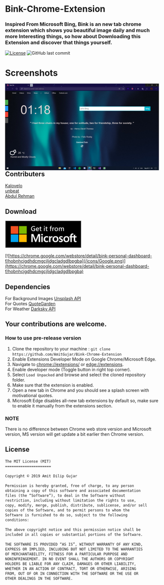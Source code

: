 # Bink-Chrome-Extension

### Inspired From Microsoft Bing, Bink is an new tab chrome extension which shows you beautiful image daily and much more Interesting things, so how about Downloading this Extension and discover that things yourself.

[![License](https://img.shields.io/github/license/AmitGujar/Bink-Chrome-Extension)](LICENSE)
![GitHub last commit](https://img.shields.io/github/last-commit/AmitGujar/Bink-Chrome-Extension?style=plastic)

# Screenshots

<img src="screenshot/Screenshot (12).png"
     alt="Extension Screenshot"
     style="float: left; margin-right: 10px;" />

## Contributers

[Kalovelo](https://github.com/Kalovelo)<br>
[unbeat](https://github.com/vandana1499)<br>
[Abdul Rehman](https://github.com/Abdul-Sen)

## Download

<p>
<a href="https://microsoftedge.microsoft.com/addons/detail/bink-personal-dashboard/ecggbpmbngmiidmalbifljnibfkboibj">
<img src = "/icons/Microsoft.png" width=250px height=90px>
</a><br>

[![https://chrome.google.com/webstore/detail/bink-personal-dashboard-f/hobnhcjgdhdcmgcjlidgcladgdlbpgba](/icons/Google.png)](https://chrome.google.com/webstore/detail/bink-personal-dashboard-f/hobnhcjgdhdcmgcjlidgcladgdlbpgba)

</p>

## Dependencies

For Background Images [Unsplash API](https://github.com/unsplash/unsplash-js)<br>
For Quotes [QuoteGarden](https://github.com/pprathameshmore/QuoteGarden)<br>
For Weather [Darksky API](https://darksky.net/)

## Your contributions are welcome.

### How to use pre-release version

1. Clone the repository to your machine : `git clone https://github.com/AmitGujar/Bink-Chrome-Extension`
2. Enable Extensions Developer Mode on Google Chrome/Microsoft Edge.
3. Navigate to [chrome://extensions/](chrome://extensions/) or [edge://extensions](edge://extensions/).
4. Enable developer mode (Toggle button in right top corner).
5. Select `Load Unpacked` and browse and select the cloned repository folder.
6. Make sure that the extension is enabled.
7. Open a new tab in Chrome and you should see a splash screen with motivational quotes.
8. Microsoft Edge disables all-new tab extensions by default so, make sure to enable it manually from the extensions section.

### NOTE

There is no difference between Chrome web store version and Microsoft version, MS version will get update a bit earlier then Chrome version.

## License

```
The MIT License (MIT)
=====================

Copyright © 2019 Amit Dilip Gujar

Permission is hereby granted, free of charge, to any person
obtaining a copy of this software and associated documentation
files (the “Software”), to deal in the Software without
restriction, including without limitation the rights to use,
copy, modify, merge, publish, distribute, sublicense, and/or sell
copies of the Software, and to permit persons to whom the
Software is furnished to do so, subject to the following
conditions:

The above copyright notice and this permission notice shall be
included in all copies or substantial portions of the Software.

THE SOFTWARE IS PROVIDED “AS IS”, WITHOUT WARRANTY OF ANY KIND,
EXPRESS OR IMPLIED, INCLUDING BUT NOT LIMITED TO THE WARRANTIES
OF MERCHANTABILITY, FITNESS FOR A PARTICULAR PURPOSE AND
NONINFRINGEMENT. IN NO EVENT SHALL THE AUTHORS OR COPYRIGHT
HOLDERS BE LIABLE FOR ANY CLAIM, DAMAGES OR OTHER LIABILITY,
WHETHER IN AN ACTION OF CONTRACT, TORT OR OTHERWISE, ARISING
FROM, OUT OF OR IN CONNECTION WITH THE SOFTWARE OR THE USE OR
OTHER DEALINGS IN THE SOFTWARE.
```

